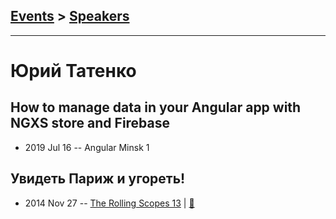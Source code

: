 ## [Events](../README.md) > [Speakers](../speakers.md)
---

# Юрий Татенко

## How to manage data in your Angular app with NGXS store and Firebase
- 2019 Jul 16 -- Angular Minsk 1    
## Увидеть Париж и угореть!
- 2014 Nov 27 -- [The Rolling Scopes 13](https://www.youtube.com/watch?v=QaX3yJpG6co)  | [:notebook:](http://rolling-scopes.github.io/slides/rs13/dotJS-overview/yt/dotCSS.pptx)  
